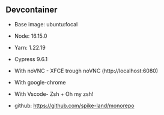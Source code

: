 ## Devcontainer

- Base image: ubuntu:focal
- Node: 16.15.0
- Yarn: 1.22.19
- Cypress 9.6.1
- With noVNC - XFCE trough noVNC (http://localhost:6080)
- With google-chrome
- With Vscode- Zsh + Oh my zsh!

- github: https://github.com/spike-land/monorepo

